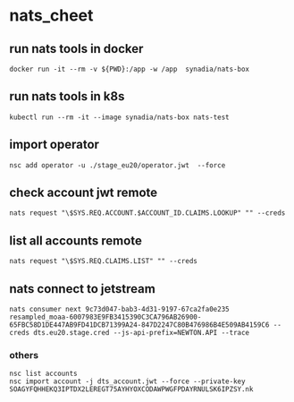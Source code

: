 # nats_cheet
## run nats tools in docker 
```
docker run -it --rm -v ${PWD}:/app -w /app  synadia/nats-box 
```
## run nats tools in k8s 
```
kubectl run --rm -it --image synadia/nats-box nats-test

```
## import operator
```
nsc add operator -u ./stage_eu20/operator.jwt  --force
```


## check account jwt remote
```
nats request "\$SYS.REQ.ACCOUNT.$ACCOUNT_ID.CLAIMS.LOOKUP" "" --creds 
```
## list all accounts remote
```
nats request "\$SYS.REQ.CLAIMS.LIST" "" --creds 
```

## nats connect to jetstream
```
nats consumer next 9c73d047-bab3-4d31-9197-67ca2fa0e235 resampled_moaa-6007983E9FB3415390C3CA796AB26900-65FBC58D1DE447AB9FD41DCB71399A24-847D2247C80B476986B4E509AB4159C6 --creds dts.eu20.stage.cred --js-api-prefix=NEWTON.API --trace
```


### others
```
nsc list accounts
nsc import account -j dts_account.jwt --force --private-key SOAGYFQHHEKQ3IPTDX2LEREGT75AYHYOXCODAWPWGFPDAYRNULSK6IPZSY.nk 

```
